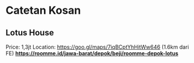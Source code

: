 # Catetan Kosan
## Lotus House
Price: 1,3jt
Location: https://goo.gl/maps/7iqBCptYhHitWw646 (1.6km dari FE)
**https://roomme.id/jawa-barat/depok/beji/roomme-depok-lotus**

